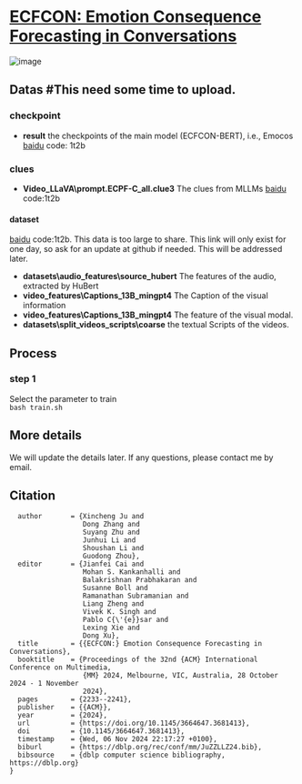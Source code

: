 # [ECFCON: Emotion Consequence Forecasting in Conversations](https://dl.acm.org/doi/10.1145/3664647.3681413)

![image](https://github.com/user-attachments/assets/3a8e0491-01c9-4200-b795-ef44595b3120)

## Datas #This need some time to upload.
### checkpoint
* **result** the checkpoints of the main model (ECFCON-BERT), i.e., Emocos [baidu](https://pan.baidu.com/s/1cTRjlx1XrF9jP8aXzmV5Sw) code: 1t2b
### clues 
* **Video_LLaVA\prompt.ECPF-C_all.clue3** The clues from MLLMs   [baidu](https://pan.baidu.com/s/1Gm52oG5XlyxbPOwirHMIqg) code:1t2b
#### dataset 
[baidu](https://pan.baidu.com/s/1yW5mXeU7chbw96aVSQpZbg) code:1t2b. This data is too large to share.
This link will only exist for one day, so ask for an update at github if needed. This will be addressed later.
* **datasets\audio_features\source_hubert** The features of the audio, extracted by HuBert 
* **video_features\Captions_13B_mingpt4**  The Caption of the visual information
* **video_features\Captions_13B_mingpt4** The feature of the visual modal.
* **datasets\split_videos_scripts\coarse** the textual Scripts of the videos.   
   

## Process
### step 1
Select the parameter to train  
``` bash train.sh ```

## More details 
We will update the details later. If any questions, please contact me by email.
## Citation
``` @inproceedings{DBLP:conf/mm/JuZZLLZ24,
  author       = {Xincheng Ju and
                  Dong Zhang and
                  Suyang Zhu and
                  Junhui Li and
                  Shoushan Li and
                  Guodong Zhou},
  editor       = {Jianfei Cai and
                  Mohan S. Kankanhalli and
                  Balakrishnan Prabhakaran and
                  Susanne Boll and
                  Ramanathan Subramanian and
                  Liang Zheng and
                  Vivek K. Singh and
                  Pablo C{\'{e}}sar and
                  Lexing Xie and
                  Dong Xu},
  title        = {{ECFCON:} Emotion Consequence Forecasting in Conversations},
  booktitle    = {Proceedings of the 32nd {ACM} International Conference on Multimedia,
                  {MM} 2024, Melbourne, VIC, Australia, 28 October 2024 - 1 November
                  2024},
  pages        = {2233--2241},
  publisher    = {{ACM}},
  year         = {2024},
  url          = {https://doi.org/10.1145/3664647.3681413},
  doi          = {10.1145/3664647.3681413},
  timestamp    = {Wed, 06 Nov 2024 22:17:27 +0100},
  biburl       = {https://dblp.org/rec/conf/mm/JuZZLLZ24.bib},
  bibsource    = {dblp computer science bibliography, https://dblp.org}
}
```
